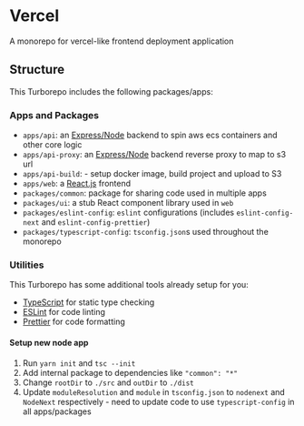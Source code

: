 # Vercel

A monorepo for vercel-like frontend deployment application

## Structure

This Turborepo includes the following packages/apps:

### Apps and Packages

-   `apps/api`: an [Express/Node](https://expressjs.com/) backend to spin aws ecs containers and other core logic
-   `apps/api-proxy`: an [Express/Node](https://expressjs.com/) backend reverse proxy to map to s3 url
-   `apps/api-build`: - setup docker image, build project and upload to S3
-   `apps/web`: a [React.js](https://react.dev/) frontend
-   `packages/common`: package for sharing code used in multiple apps
-   `packages/ui`: a stub React component library used in `web`
-   `packages/eslint-config`: `eslint` configurations (includes `eslint-config-next` and `eslint-config-prettier`)
-   `packages/typescript-config`: `tsconfig.json`s used throughout the monorepo

### Utilities

This Turborepo has some additional tools already setup for you:

-   [TypeScript](https://www.typescriptlang.org/) for static type checking
-   [ESLint](https://eslint.org/) for code linting
-   [Prettier](https://prettier.io) for code formatting

#### Setup new node app

1. Run `yarn init` and `tsc --init`
2. Add internal package to dependencies like `"common": "*"`
3. Change `rootDir` to `./src` and `outDir` to `./dist`
4. Update `moduleResolution` and `module` in `tsconfig.json` to `nodenext` and `NodeNext` respectively - need to update code to use `typescript-config` in all apps/packages
